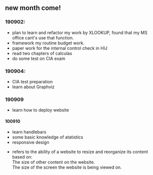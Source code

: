 ## new month come!  
### 190902:  
* plan to learn and refactor my work by XLOOKUP, found that my MS office cant's use that function.  
* framework my routine budget work.  
* paper work for the internal control check in HIJ  
* read two chapters of calculas  
* do some test on CIA exam  
### 190904:  
* CIA test preparation  
* learn about Graphviz  
### 190909  
* learn how to deploy website  
#### 100910  
* learn handlebars  
* some basic knowledge of atatistics  
* responsive design  
- refers to the ability of a website to resize and reorganize its content based on:  
The size of other content on the website.  
The size of the screen the website is being viewed on.  
